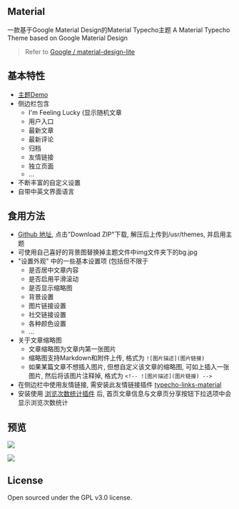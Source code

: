 ## Material
一款基于Google Material Design的Material Typecho主题
A Material Typecho Theme based on Google Material Design
>Refer to [Google / material-design-lite](https://github.com/google/material-design-lite)

## 基本特性
- [主题Demo](https://blog.viosey.com)
- 侧边栏包含
	- I'm Feeling Lucky (显示随机文章
 	- 用户入口
	- 最新文章
	- 最新评论
	- 归档
	- 友情链接
	- 独立页面
	- ...
- 不断丰富的自定义设置
- 自带中英文界面语言


## 食用方法
- [Github 地址](https://github.com/viosey/typecho-theme-material), 点击"Download ZIP"下载, 解压后上传到/usr/themes, 并启用主题
- 可使用自己喜好的背景图替换掉主题文件中img文件夹下的bg.jpg
- "设置外观" 中的一些基本设置项 (包括但不限于
	- 是否居中文章内容
	- 是否启用平滑滚动
	- 是否显示缩略图
	- 背景设置
	- 图片链接设置
	- 社交链接设置
	- 各种颜色设置
	- ...
- 关于文章缩略图
	- 文章缩略图为文章内第一张图片
	- 缩略图支持Markdown和附件上传, 格式为 ```![图片描述](图片链接)```
	- 如果某篇文章不想插入图片, 但想自定义该文章的缩略图, 可如上插入一张图片, 然后将该图片注释掉, 格式为 ```<!-- ![图片描述](图片链接) --> ```
- 在侧边栏中使用友情链接, 需安装此友情链接插件  [typecho-links-material](https://github.com/viosey/typecho-links-material) 
- 安装使用 [浏览次数统计插件](https://lets.us.to/usr/uploads/2015/01/874979024.zip) 后, 首页文章信息与文章页分享按钮下拉选项中会显示浏览次数统计

## 预览
![](https://viosey.com/img/screenshot.jpg)

![](https://viosey.com/img/verticalpageview.jpg)

## License
Open sourced under the GPL v3.0 license.
